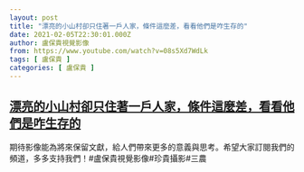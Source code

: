 ```yaml
---
layout: post
title: "漂亮的小山村卻只住著一戶人家，條件這麼差，看看他們是咋生存的"
date: 2021-02-05T22:30:01.000Z
author: 盧保貴視覺影像
from: https://www.youtube.com/watch?v=08s5Xd7WdLk
tags: [ 盧保貴 ]
categories: [ 盧保貴 ]
---
```

<!--1612564201000-->
[漂亮的小山村卻只住著一戶人家，條件這麼差，看看他們是咋生存的](https://www.youtube.com/watch?v=08s5Xd7WdLk)
------

<div>
期待影像能為將來保留文獻，給人們帶來更多的意義與思考。希望大家訂閱我們的頻道，多多支持我們！#盧保貴視覺影像#珍貴攝影#三農
</div>
